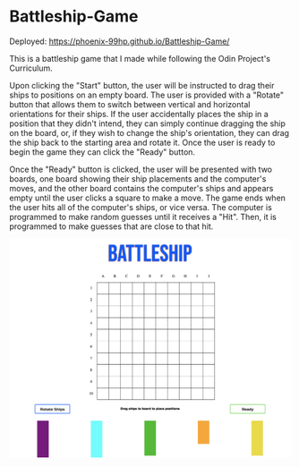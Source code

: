 # Battleship-Game

Deployed: https://phoenix-99hp.github.io/Battleship-Game/

This is a battleship game that I made while following the Odin Project's Curriculum.

Upon clicking the "Start" button, the user will be instructed to drag their ships to positions on an empty board. The user is provided with a "Rotate" button that allows them to switch between vertical and horizontal orientations for their ships. If the user accidentally places the ship in a position that they didn't intend, they can simply continue dragging the ship on the board, or, if they wish to change the ship's orientation, they can drag the ship back to the starting area and rotate it. Once the user is ready to begin the game they can click the "Ready" button.

Once the "Ready" button is clicked, the user will be presented with two boards, one board showing their ship placements and the computer's moves, and the other board contains the computer's ships and appears empty until the user clicks a square to make a move. The game ends when the user hits all of the computer's ships, or vice versa. The computer is programmed to make random guesses until it receives a "Hit". Then, it is programmed to make guesses that are close to that hit.

![](./assets/images/battleship.png)
